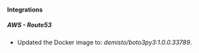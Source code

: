 
#### Integrations
##### AWS - Route53
- Updated the Docker image to: *demisto/boto3py3:1.0.0.33789*.